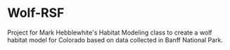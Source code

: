 # Wolf-RSF
Project for Mark Hebblewhite's Habitat Modeling class to create a wolf habitat model for Colorado based on data collected in Banff National Park.
